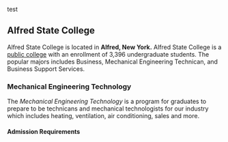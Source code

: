 test
## Alfred State College
Alfred State College is located in **Alfred, New York.**
Alfred State College is a [public college](https://www.alfredstate.edu/) with an enrollment of 3,396 undergraduate students.
The popular majors includes Business, Mechanical Engineering Technican, and Business Support Services.
### Mechanical Engineering Technology
The _Mechanical Engineering Technology_ is a program for graduates to prepare to be technicans and mechanical technologists for our industry which includes heating, ventilation, air conditioning, sales and more.
#### Admission Requirements